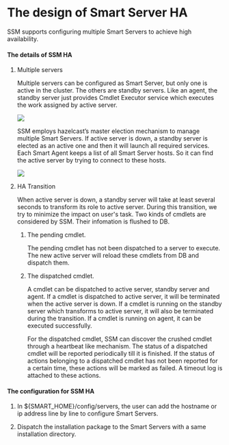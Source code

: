 # The design of Smart Server HA

SSM supports configuring multiple Smart Servers to achieve high availability.

#### The details of SSM HA

1. Multiple servers

   Multiple servers can be configured as Smart Server, but only one is active in the cluster.
   The others are standby servers. Like an agent, the standby server just provides Cmdlet Executor service which executes the work assigned by active server.

   ![](https://github.com/arenadata/SSM/blob/develop/docs/image/HA-active.png)

   SSM employs hazelcast’s master election mechanism to manage multiple Smart Servers. If active server is down, a standby server is elected as an active one and then it will launch all required services.
   Each Smart Agent keeps a list of all Smart Server hosts. So it can find the active server by trying to connect to these hosts.

   ![](https://github.com/arenadata/SSM/blob/develop/docs/image/HA-transition.png)

2. HA Transition

   When active server is down, a standby server will take at least several seconds to transform its role to active server.
   During this transition, we try to minimize the impact on user's task. Two kinds of cmdlets are considered by SSM.
   Their infomation is flushed to DB.

   1. The pending cmdlet.

      The pending cmdlet has not been dispatched to a server to execute. The new active server will reload these cmdlets from DB
      and dispatch them.

   2. The dispatched cmdlet.

      A cmdlet can be dispatched to active server, standby server and agent.
      If a cmdlet is dispatched to active server, it will be terminated when the active server is down.
      If a cmdlet is running on the standby server which transforms to active server, it will also be terminated during the transition.
      If a cmdlet is running on agent, it can be executed successfully.

      For the dispatched cmdlet, SSM can discover the crushed cmdlet through a heartbeat like mechanism.
      The status of a dispatched cmdlet will be reported periodically till it is finished.
      If the status of actions belonging to a dispatched cmdlet has not been reported for a certain time,
      these actions will be marked as failed. A timeout log is attached to these actions.

#### The configuration for SSM HA

1. In ${SMART_HOME}/config/servers, the user can add the hostname or ip address line by line to configure Smart Servers.

2. Dispatch the installation package to the Smart Servers with a same installation directory.
